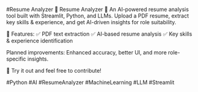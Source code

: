 #Resume Analyzer
📄 Resume Analyzer 🚀
An AI-powered resume analysis tool built with Streamlit, Python, and LLMs. Upload a PDF resume, extract key skills & experience, and get AI-driven insights for role suitability.

🔹 Features:
✅ PDF text extraction
✅ AI-based resume analysis
✅ Key skills & experience identification

Planned improvements: Enhanced accuracy, better UI, and more role-specific insights.

📌 Try it out and feel free to contribute!

#Python #AI #ResumeAnalyzer #MachineLearning #LLM #Streamlit
